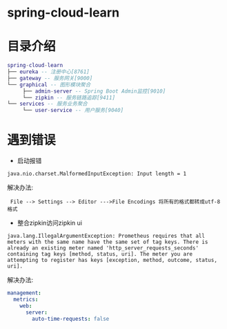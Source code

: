 # spring-cloud-learn

# 目录介绍

```lua
spring-cloud-learn
├── eureka -- 注册中心[8761]
├── gateway -- 服务网关[9000]
└── graphical -- 图形模块聚合 
     ├── admin-server -- Spring Boot Admin监控[9010]
     └── zipkin -- 服务链路追踪[9411]
└── services -- 服务业务聚合
     └── user-service -- 用户服务[9040]
```

# 遇到错误

* 启动报错 
```text
java.nio.charset.MalformedInputException: Input length = 1
```
解决办法:
```text
 File --> Settings --> Editor --->File Encodings 将所有的格式都转成utf-8格式
```


* 整合zipkin访问zipkin ui

```text
java.lang.IllegalArgumentException: Prometheus requires that all meters with the same name have the same set of tag keys. There is already an existing meter named 'http_server_requests_seconds' containing tag keys [method, status, uri]. The meter you are attempting to register has keys [exception, method, outcome, status, uri].
```
解决办法:
```yaml
management:
  metrics:
    web:
      server:
        auto-time-requests: false
```
